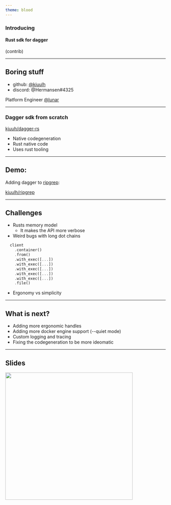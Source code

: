 ```yaml
---
theme: blood
---
```


### Introducing 

#### Rust sdk for dagger 

(contrib)

---

## Boring stuff

- github: [@kjuulh](https://github.com/kjuulh)
- discord: @Hermansen#4325

Platform Engineer [@lunar](https://www.lunar.app/en/personal)

---

###  Dagger sdk from scratch

[kjuuh/dagger-rs](https://github.com/kjuulh/dagger-rs/tree/main/crates/dagger-sdk)

- Native codegeneration
- Rust native code
- Uses rust tooling

---

## Demo: 

Adding dagger to [ripgrep](https://github.com/BurntSushi/ripgrep): 

[kjuulh/ripgrep](https://github.com/kjuulh/ripgrep/tree/dagger-demo/ci)

---


## Challenges

- Rusts memory model
	- It makes the API more verbose
- Weird bugs with long dot chains 
```rust
  client
    .container()
    .from()
    .with_exec([...])
    .with_exec([...])
    .with_exec([...])
    .with_exec([...])
    .with_exec([...])
    .file()
```
- Ergonomy vs simplicity

---

## What is next?

- Adding more ergonomic handles
- Adding more docker engine support (--quiet mode)
- Custom logging and tracing
- Fixing the codegeneration to be more ideomatic

---

## Slides

<a href="www.qr-code-generator.com/" border="0" style="cursor:default" rel="nofollow"></a><img src="https://chart.googleapis.com/chart?cht=qr&chl=https%3A%2F%2Fgithub.com%2Fkjuulh%2Ftalks%2Fblob%2Fmain%2F2023-02-23-dagger-rs%2Fdagger-rs.md&chs=180x180&choe=UTF-8&chld=L|2" width="400">
